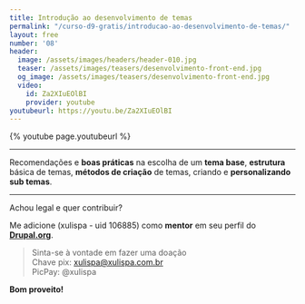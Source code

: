 ```yaml
---
title: Introdução ao desenvolvimento de temas
permalink: "/curso-d9-gratis/introducao-ao-desenvolvimento-de-temas/"
layout: free
number: '08'
header:
  image: /assets/images/headers/header-010.jpg
  teaser: /assets/images/teasers/desenvolvimento-front-end.jpg
  og_image: /assets/images/teasers/desenvolvimento-front-end.jpg
  video:
    id: Za2XIuEOlBI
    provider: youtube
youtubeurl: https://youtu.be/Za2XIuEOlBI
---
```


{% youtube page.youtubeurl %}

---

Recomendações e **boas práticas** na escolha de um **tema base**, **estrutura** básica de temas, **métodos de criação** de temas, criando e **personalizando sub temas**.

---

Achou legal e quer contribuir?

Me adicione (xulispa - uid 106885) como **mentor** em seu perfil do **[Drupal.org](https://www.drupal.org/)**.

> Sinta-se à vontade em fazer uma doação \
> Chave pix: xulispa@xulispa.com.br \
> PicPay: @xulispa

**Bom proveito!**

